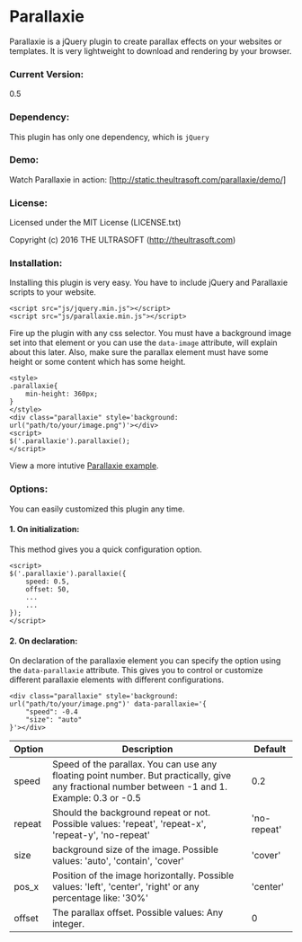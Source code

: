 # Parallaxie
Parallaxie is a jQuery plugin to create parallax effects on your websites or templates. It is very lightweight to download and rendering by your browser.

### Current Version:
0.5

### Dependency:
This plugin has only one dependency, which is `jQuery`

### Demo:

Watch Parallaxie in action: [http://static.theultrasoft.com/parallaxie/demo/]

### License:
Licensed under the MIT License (LICENSE.txt)

Copyright (c) 2016 THE ULTRASOFT (http://theultrasoft.com)

### Installation:
Installing this plugin is very easy.
You have to include jQuery and Parallaxie scripts to your website.
```
<script src="js/jquery.min.js"></script>
<script src="js/parallaxie.min.js"></script>
```

Fire up the plugin with any css selector. You must have a background image set into that element or you can use the `data-image` attribute, will explain about this later. Also, make sure the parallax element must have some height or some content which has some height.

```
<style>
.parallaxie{
    min-height: 360px;
}
</style>
<div class="parallaxie" style='background: url("path/to/your/image.png")'></div>
<script>
$('.parallaxie').parallaxie();
</script>
```

View a more intutive [Parallaxie example](http://theultrasoft.com/project/parallaxie).

### Options:

You can easily customized this plugin any time.

#### 1. On initialization:
This method gives you a quick configuration option.

```
<script>
$('.parallaxie').parallaxie({
	speed: 0.5,
	offset: 50,
	...
	...
});
</script>
```

#### 2. On declaration:
On declaration of the parallaxie element you can specify the option using the `data-parallaxie` attribute. This gives you to control or customize different parallaxie elements with different configurations.

```
<div class="parallaxie" style='background: url("path/to/your/image.png")' data-parallaxie='{
	"speed": -0.4
	"size": "auto"
}'></div>
```

| Option | Description | Default |
|--------|--------------------------------------------------------------------------------------------------------------------------------------------------|-------------|
| speed | Speed of the parallax. You can use any floating point number. But practically, give any fractional number between -1 and 1. Example: 0.3 or -0.5 | 0.2 |
| repeat | Should the background repeat or not. Possible values: 'repeat', 'repeat-x', 'repeat-y', 'no-repeat' | 'no-repeat' |
| size | background size of the image. Possible values: 'auto', 'contain', 'cover' | 'cover' |
| pos_x | Position of the image horizontally. Possible values: 'left', 'center', 'right' or any percentage like: '30%' | 'center' |
| offset | The parallax offset. Possible values: Any integer. | 0 |